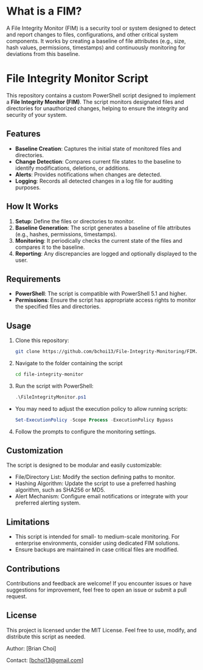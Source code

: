 # What is a FIM?

  A File Integrity Monitor (FIM) is a security tool or system designed to detect and report changes to files, configurations, and other critical system components. It works by creating a baseline of file attributes (e.g., size, hash values, permissions, timestamps) and continuously monitoring for deviations from this baseline.





# File Integrity Monitor Script

This repository contains a custom PowerShell script designed to implement a **File Integrity Monitor (FIM)**. The script monitors designated files and directories for unauthorized changes, helping to ensure the integrity and security of your system.

## Features

- **Baseline Creation**: Captures the initial state of monitored files and directories.
- **Change Detection**: Compares current file states to the baseline to identify modifications, deletions, or additions.
- **Alerts**: Provides notifications when changes are detected.
- **Logging**: Records all detected changes in a log file for auditing purposes.

## How It Works

1. **Setup**: Define the files or directories to monitor.
2. **Baseline Generation**: The script generates a baseline of file attributes (e.g., hashes, permissions, timestamps).
3. **Monitoring**: It periodically checks the current state of the files and compares it to the baseline.
4. **Reporting**: Any discrepancies are logged and optionally displayed to the user.

## Requirements

- **PowerShell**: The script is compatible with PowerShell 5.1 and higher.
- **Permissions**: Ensure the script has appropriate access rights to monitor the specified files and directories.

## Usage

1. Clone this repository:
   ```bash
   git clone https://github.com/bchoi13/File-Integrity-Monitoring/FIM.ps1


2. Navigate to the folder containing the script
   ```bash
   cd file-integrity-monitor


3. Run the script with PowerShell:
   ```powershell
   .\FileIntegrityMonitor.ps1


* You may need to adjust the execution policy to allow running scripts:
   ```powershell
   Set-ExecutionPolicy -Scope Process -ExecutionPolicy Bypass


4.  Follow the prompts to configure the monitoring settings.


## Customization

The script is designed to be modular and easily customizable:

- File/Directory List: Modify the section defining paths to monitor.
- Hashing Algorithm: Update the script to use a preferred hashing algorithm, such as SHA256 or MD5.
- Alert Mechanism: Configure email notifications or integrate with your preferred alerting system.

## Limitations

- This script is intended for small- to medium-scale monitoring. For enterprise environments, consider using dedicated FIM solutions.
- Ensure backups are maintained in case critical files are modified.

## Contributions

Contributions and feedback are welcome! If you encounter issues or have suggestions for improvement, feel free to open an issue or submit a pull request.

## License
This project is licensed under the MIT License. Feel free to use, modify, and distribute this script as needed.



Author: [Brian Choi]

Contact: [bchoi13@gmail.com]


   

